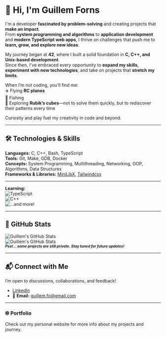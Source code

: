 # 👋 Hi, I'm Guillem Forns  

I'm a developer **fascinated by problem-solving** and creating projects that **make an impact**.  
From **system programming and algorithms** to **application development** and **modern TypeScript web apps**, I thrive on challenges that push me to **learn, grow, and explore new ideas**.  

My journey began at **42**, where I built a solid foundation in **C, C++, and Unix-based development**.  
Since then, I've embraced every opportunity to **expand my skills, experiment with new technologies**, and take on projects that **stretch my limits**.  

When I’m not coding, you’ll find me:  
✈️ Flying **RC planes**  
🎣 Fishing  
🧩 Exploring **Rubik’s cubes**—not to solve them quickly, but to rediscover their patterns every time  

Curiosity and play fuel my creativity in code and beyond.

---

## 🛠️ Technologies & Skills

**Languages:** C, C++, Bash, TypeScript  
**Tools:** Git, Make, GDB, Docker  
**Concepts:** System Programming, Multithreading, Networking, OOP, Algorithms, Data Structures  
**Frameworks & Libraries:** [MiniLibX](https://github.com/42Paris/minilibx), [Tailwindcss](https://github.com/tailwindlabs/tailwindcss)    



---

**Learning:**  
![TypeScript](https://img.shields.io/badge/TypeScript-3178C6?style=for-the-badge&logo=typescript&logoColor=white)  
![C++](https://img.shields.io/badge/C++-00599C?style=for-the-badge&logo=c%2B%2B&logoColor=white)  
![...and more!](https://img.shields.io/badge/...and%20more!-6f42c1?style=for-the-badge&logoColor=white&colorB=28a745)




---

## 🌟 GitHub Stats
![Guillem's GitHub Stats](https://github-readme-stats.vercel.app/api/top-langs/?username=GuillemFo&theme=merko)  
![Guillem's GitHub Stats](https://github-readme-stats.vercel.app/api?username=GuillemFo&show_icons=true&theme=merko)  
<sub>***Psst… some projects are still private. Stay tuned for future updates!***</sub> 

---

## 📬 Connect with Me

I’m open to discussions, collaborations, and feedback!  

- [LinkedIn](https://www.linkedin.com/in/guillem-forns)  
- 📧 **Email:** guillem.fo@gmail.com  

---

### 🌐 Portfolio

Check out my personal website for more info about my projects and journey.
